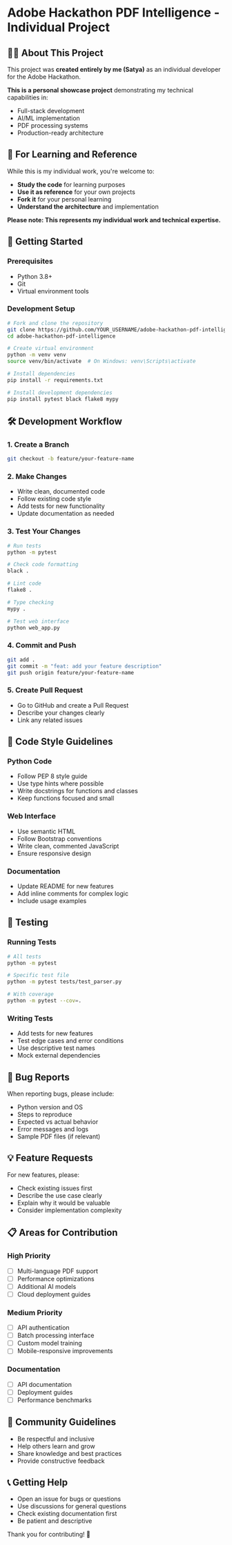 # Adobe Hackathon PDF Intelligence - Individual Project

## 👨‍💻 **About This Project**

This project was **created entirely by me (Satya)** as an individual developer for the Adobe Hackathon. 

**This is a personal showcase project** demonstrating my technical capabilities in:
- Full-stack development
- AI/ML implementation  
- PDF processing systems
- Production-ready architecture

## 📖 **For Learning and Reference**

While this is my individual work, you're welcome to:
- **Study the code** for learning purposes
- **Use it as reference** for your own projects
- **Fork it** for your personal learning
- **Understand the architecture** and implementation

**Please note: This represents my individual work and technical expertise.**

## 🚀 Getting Started

### Prerequisites
- Python 3.8+
- Git
- Virtual environment tools

### Development Setup
```bash
# Fork and clone the repository
git clone https://github.com/YOUR_USERNAME/adobe-hackathon-pdf-intelligence.git
cd adobe-hackathon-pdf-intelligence

# Create virtual environment
python -m venv venv
source venv/bin/activate  # On Windows: venv\Scripts\activate

# Install dependencies
pip install -r requirements.txt

# Install development dependencies
pip install pytest black flake8 mypy
```

## 🛠️ Development Workflow

### 1. Create a Branch
```bash
git checkout -b feature/your-feature-name
```

### 2. Make Changes
- Write clean, documented code
- Follow existing code style
- Add tests for new functionality
- Update documentation as needed

### 3. Test Your Changes
```bash
# Run tests
python -m pytest

# Check code formatting
black .

# Lint code
flake8 .

# Type checking
mypy .

# Test web interface
python web_app.py
```

### 4. Commit and Push
```bash
git add .
git commit -m "feat: add your feature description"
git push origin feature/your-feature-name
```

### 5. Create Pull Request
- Go to GitHub and create a Pull Request
- Describe your changes clearly
- Link any related issues

## 📝 Code Style Guidelines

### Python Code
- Follow PEP 8 style guide
- Use type hints where possible
- Write docstrings for functions and classes
- Keep functions focused and small

### Web Interface
- Use semantic HTML
- Follow Bootstrap conventions
- Write clean, commented JavaScript
- Ensure responsive design

### Documentation
- Update README for new features
- Add inline comments for complex logic
- Include usage examples

## 🧪 Testing

### Running Tests
```bash
# All tests
python -m pytest

# Specific test file
python -m pytest tests/test_parser.py

# With coverage
python -m pytest --cov=.
```

### Writing Tests
- Add tests for new features
- Test edge cases and error conditions
- Use descriptive test names
- Mock external dependencies

## 🐛 Bug Reports

When reporting bugs, please include:
- Python version and OS
- Steps to reproduce
- Expected vs actual behavior
- Error messages and logs
- Sample PDF files (if relevant)

## 💡 Feature Requests

For new features, please:
- Check existing issues first
- Describe the use case clearly
- Explain why it would be valuable
- Consider implementation complexity

## 📋 Areas for Contribution

### High Priority
- [ ] Multi-language PDF support
- [ ] Performance optimizations
- [ ] Additional AI models
- [ ] Cloud deployment guides

### Medium Priority
- [ ] API authentication
- [ ] Batch processing interface
- [ ] Custom model training
- [ ] Mobile-responsive improvements

### Documentation
- [ ] API documentation
- [ ] Deployment guides
- [ ] Performance benchmarks

## 🤝 Community Guidelines

- Be respectful and inclusive
- Help others learn and grow
- Share knowledge and best practices
- Provide constructive feedback

## 📞 Getting Help

- Open an issue for bugs or questions
- Use discussions for general questions
- Check existing documentation first
- Be patient and descriptive

Thank you for contributing! 🙏
